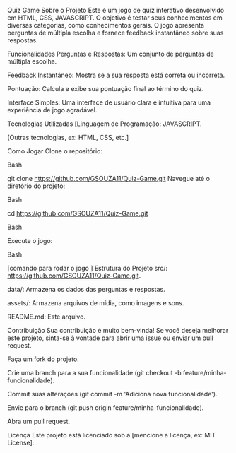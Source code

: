 
Quiz Game
Sobre o Projeto
Este é um jogo de quiz interativo desenvolvido em HTML, CSS, JAVASCRIPT. O objetivo é testar seus conhecimentos em diversas categorias, como conhecimentos gerais. O jogo apresenta perguntas de múltipla escolha e fornece feedback instantâneo sobre suas respostas.

Funcionalidades
Perguntas e Respostas: Um conjunto de perguntas de múltipla escolha.

Feedback Instantâneo: Mostra se a sua resposta está correta ou incorreta.

Pontuação: Calcula e exibe sua pontuação final ao término do quiz.

Interface Simples: Uma interface de usuário clara e intuitiva para uma experiência de jogo agradável.

Tecnologias Utilizadas
[Linguagem de Programação: JAVASCRIPT.


[Outras tecnologias, ex: HTML, CSS, etc.]

Como Jogar
Clone o repositório:

Bash

git clone https://github.com/GSOUZA11/Quiz-Game.git
Navegue até o diretório do projeto:

Bash

cd https://github.com/GSOUZA11/Quiz-Game.git

Bash

Execute o jogo:

Bash

[comando para rodar o jogo ]
Estrutura do Projeto
src/: https://github.com/GSOUZA11/Quiz-Game.git.

data/: Armazena os dados das perguntas e respostas.

assets/: Armazena arquivos de mídia, como imagens e sons.

README.md: Este arquivo.

Contribuição
Sua contribuição é muito bem-vinda! Se você deseja melhorar este projeto, sinta-se à vontade para abrir uma issue ou enviar um pull request.

Faça um fork do projeto.

Crie uma branch para a sua funcionalidade (git checkout -b feature/minha-funcionalidade).

Commit suas alterações (git commit -m 'Adiciona nova funcionalidade').

Envie para o branch (git push origin feature/minha-funcionalidade).

Abra um pull request.

Licença
Este projeto está licenciado sob a [mencione a licença, ex: MIT License].



